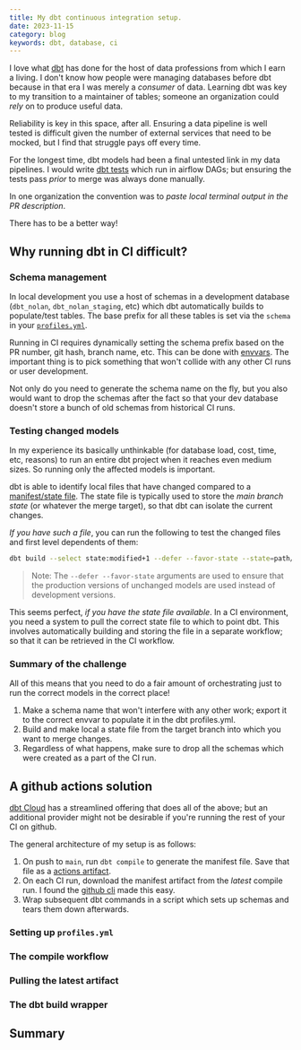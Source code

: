 ```yaml
---
title: My dbt continuous integration setup.
date: 2023-11-15
category: blog
keywords: dbt, database, ci
---
```


I love what [dbt](https://www.getdbt.com/) has done for the host of data professions from which I earn a living. I don't know how people were managing databases before dbt because in that era I was merely a _consumer_ of data. Learning dbt was key to my transition to a maintainer of tables; someone an organization could _rely_ on to produce useful data.

Reliability is key in this space, after all. Ensuring a data pipeline is well tested is difficult given the number of external services that need to be mocked, but I find that struggle pays off every time.

For the longest time, dbt models had been a final untested link in my data pipelines. I would write [dbt tests](https://docs.getdbt.com/reference/commands/test) which run in airflow DAGs; but ensuring the tests pass _prior_ to merge was always done manually.

In one organization the convention was to _paste local terminal output in the PR description_.

There has to be a better way!

## Why running dbt in CI difficult?

### Schema management

In local development you use a host of schemas in a development database (`dbt_nolan`, `dbt_nolan_staging`, etc) which dbt automatically builds to populate/test tables. The base prefix for all these tables is set via the `schema` in your [`profiles.yml`](https://docs.getdbt.com/docs/core/connect-data-platform/connection-profiles#understanding-target-schemas). 

Running in CI requires dynamically setting the schema prefix based on the PR number, git hash, branch name, etc. This can be done with [envvars](https://docs.getdbt.com/reference/dbt-jinja-functions/env_var). The important thing is to pick something that won't collide with any other CI runs or user development. 

Not only do you need to generate the schema name on the fly, but you also would want to drop the schemas after the fact so that your dev database doesn't store a bunch of old schemas from historical CI runs.

### Testing changed models

In my experience its basically unthinkable (for database load, cost, time, etc, reasons) to run an entire dbt project when it reaches even medium sizes. So running only the affected models is important.

dbt is able to identify local files that have changed compared to a [manifest/state file](https://docs.getdbt.com/reference/artifacts/manifest-json). The state file is typically used to store the _main branch state_ (or whatever the merge target), so that dbt can isolate the current changes.

_If you have such a file_, you can run the following to test the changed files and first level dependents of them:

```sh
dbt build --select state:modified+1 --defer --favor-state --state=path/to/state
```

> Note: The `--defer --favor-state` arguments are used to ensure that the production versions of unchanged models are used instead of development versions.

This seems perfect, _if you have the state file available_. In a CI environment, you need a system to pull the correct state file to which to point dbt. This involves automatically building and storing the file in a separate workflow; so that it can be retrieved in the CI workflow.

### Summary of the challenge

All of this means that you need to do a fair amount of orchestrating just to run the correct models in the correct place!

1. Make a schema name that won't interfere with any other work; export it to the correct envvar to populate it in the dbt profiles.yml.
2. Build and make local a state file from the target branch into which you want to merge changes.
3. Regardless of what happens, make sure to drop all the schemas which were created as a part of the CI run.

## A github actions solution

[dbt Cloud](https://www.getdbt.com/product/dbt-cloud) has a streamlined offering that does all of the above; but an additional provider might not be desirable if you're running the rest of your CI on github.

The general architecture of my setup is as follows:

1. On push to `main`, run `dbt compile` to generate the manifest file. Save that file as a [actions artifact](https://docs.github.com/en/actions/using-workflows/storing-workflow-data-as-artifacts).
2. On each CI run, download the manifest artifact from the _latest_ compile run. I found the [github cli](https://cli.github.com/) made this easy.
3. Wrap subsequent dbt commands in a script which sets up schemas and tears them down afterwards.

### Setting up `profiles.yml`

### The compile workflow

### Pulling the latest artifact

### The dbt build wrapper

## Summary
